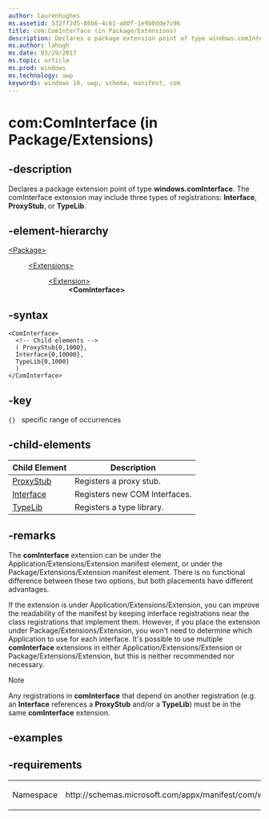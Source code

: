 ```yaml
---
author: laurenhughes
ms.assetid: 532ff2d5-86b6-4c61-a80f-1e9b0dde7c96
title: com:ComInterface (in Package/Extensions)
description: Declares a package extension point of type windows.comInterface.
ms.author: lahugh
ms.date: 03/29/2017
ms.topic: article
ms.prod: windows
ms.technology: uwp
keywords: windows 10, uwp, schema, manifest, com
---
```



# com:ComInterface (in Package/Extensions)

## -description
Declares a package extension point of type **windows.comInterface**. The comInterface extension may include three types of registrations: **Interface**, **ProxyStub**, or **TypeLib**.

## -element-hierarchy
<dl>
<dt><a href="element-package.md">&lt;Package&gt;</a></dt>
<dd>
<dl>
<dt><a href="element-extensions.md">&lt;Extensions&gt;</a></dt>
<dd>
<dl>
<dt><a href="element-extension.md">&lt;Extension&gt;</a></dt>
<dd><b>&lt;ComInterface&gt;</b></dd>
</dl>
</dd>
</dl>
</dd>
</dl>


## -syntax
```syntax
<ComInterface>
  <!-- Child elements -->
  ( ProxyStub{0,1000},
  Interface{0,10000},
  TypeLib{0,1000}
  )  
</ComInterface>
```

## -key
`{}`   specific range of occurrences

## -child-elements

| Child Element | Description |
|---------------|-------------|
| [ProxyStub](element-com-package-proxystub.md) | Registers a proxy stub. |
| [Interface](element-com-package-interface.md) | Registers new COM Interfaces. |
| [TypeLib](element-com-package-typelib.md) | Registers a type library. |

## -remarks
The **comInterface** extension can be under the Application/Extensions/Extension manifest element, or under the Package/Extensions/Extension manifest element. There is no functional difference between these two options, but both placements have different advantages.

If the extension is under Application/Extensions/Extension, you can improve the readability of the manifest by keeping interface registrations near the class registrations that implement them. However, if you place the extension under Package/Extensions/Extension, you won't need to determine which Application to use for each interface. It's possible to use multiple **comInterface** extensions in either Application/Extensions/Extension or Package/Extensions/Extension, but this is neither recommended nor necessary.

> [!NOTE]
> Any registrations in **comInterface** that depend on another registration (e.g. an **Interface** references a **ProxyStub** and/or a **TypeLib**) must be in the same **comInterface** extension. 

## -examples

## -requirements

<table>
<colgroup>
<col width="50%" />
<col width="50%" />
</colgroup>
<tbody>
<tr class="odd">
<td><p>Namespace</p></td>
<td><p>http://schemas.microsoft.com/appx/manifest/com/windows10</p></td>
</tr>
</tbody>
</table>